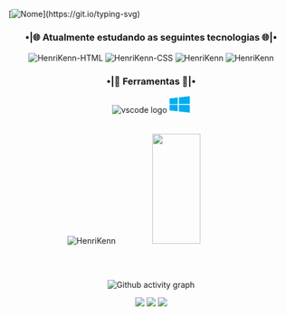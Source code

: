 <!-- Slide Nome -->
[![Nome](https://readme-typing-svg.herokuapp.com/?color=1E90FF&size=35&center=true&vCenter=true&width=1000&lines=Olá+Sou+HenriKenn-+Desenvolvedor+Jr+Back-End;)](https://git.io/typing-svg)


<!--  tecnologias  -->

<div align="center">
  <h3>•|🌐 Atualmente estudando as seguintes tecnologias 🌐|•</h3> 
  <img align="center" alt="HenriKenn-HTML" height="30" width="37" src="https://cdn.jsdelivr.net/gh/devicons/devicon/icons/html5/html5-plain-wordmark.svg">
  <img align="center" alt="HenriKenn-CSS" height="30" width="37" src="https://cdn.jsdelivr.net/gh/devicons/devicon/icons/css3/css3-plain-wordmark.svg">
  <img align="center" alt="HenriKenn" height="30" width="37" src="https://cdn.jsdelivr.net/gh/devicons/devicon/icons/javascript/javascript-plain.svg">
  <img align="center" alt="HenriKenn" height="30" width="37" src="https://img.icons8.com/fluency/1x/python.png"
 
</div>
<!--  Ferramentas  -->

<div align="center">
  <h3>•|🔱 Ferramentas 🔱|•</h3>
    <img src="https://cdn.jsdelivr.net/gh/devicons/devicon/icons/vscode/vscode-original.svg" height="30" width="37" alt="vscode logo"  />
    <img src="https://github.com/devicons/devicon/blob/master/icons/windows8/windows8-original.svg" height="30" width="37" alt="windows logo"/>
  <br>
  <br>
  <br>  

  <img width="49%" height="195px" src="https://github-readme-stats.vercel.app/api?username=HenriKenn&show_icons=true&count_private=true&hide_border=true&title_color=blue-green&icon_color=1E90FF&text_color=c9d1d9&bg_color=0d1117" alt="HenriKenn" /> 
  <img width="41%" height="195px" src="https://github-readme-stats.vercel.app/api/top-langs/?username=HenriKenn&layout=compact&hide_border=true&title_color=blue-green&text_color=1E90FF&bg_color=0d1117" />


</div>

<!-- Grafico -->
##
<br>

![Github activity graph](https://github-readme-activity-graph.cyclic.app/graph?username=HenriKenn&theme=gotham)
 
<div align="center">
  <a href="https://www.instagram.com/_henriquesillvaa/" target="_blank"><img src="https://img.shields.io/badge/-Instagram-%23E4405F?style=for-the-badge&logo=instagram&logoColor=white" target="_blank"></a> 
  <a href="https://twitter.com/FHenrikenn" target="_blank"><img src="https://img.shields.io/badge/Twitter-%231DA1F2.svg?style=for-the-badge&logo=Twitter&logoColor=white" target="_blank"></a>
  <a href="https://discord.gg/codehelp" target="_blank"><img src="https://img.shields.io/badge/Discord-%235865F2.svg?style=for-the-badge&logo=discord&logoColor=white" target="_blank"></a> 
</div>
